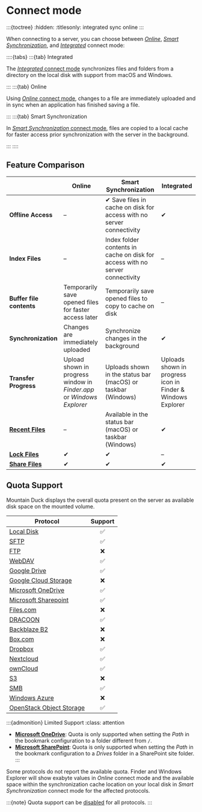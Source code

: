 Connect mode
===

:::{toctree}
:hidden:
:titlesonly:
integrated
sync
online
:::

When connecting to a server, you can choose between *[Online](online.md)*, *[Smart Synchronization](sync.md)*, and *[Integrated](integrated.md)* connect
mode:

::::{tabs}
:::{tab} Integrated

The [_Integrated_ connect mode](integrated.md) synchronizes files and folders from a directory on the local disk with support from macOS and Windows.

:::
:::{tab} Online

Using [_Online_ connect mode](online.md), changes to a file are immediately uploaded and in sync when an application has finished saving a file.

:::
:::{tab} Smart Synchronization

In [_Smart Synchronization_ connect mode](sync.md), files are copied to a local cache for faster access prior synchronization with the server in the background.

:::
::::

## Feature Comparison

|                                          | **Online**                                                            | **Smart Synchronization**                                                     | **Integrated**                                              |
|------------------------------------------|-----------------------------------------------------------------------|-------------------------------------------------------------------------------|-------------------------------------------------------------|
| **Offline Access**                       | –                                                                     | ✔ Save files in cache on disk for access with no server connectivity          | ✔                                                           |
| **Index Files**                          | –                                                                     | Index folder contents in cache on disk for access with no server connectivity | –                                                           |
| **Buffer file contents**                 | ︎Temporarily save opened files for faster access later                | Temporarily save opened files to copy to cache on disk                        | –                                                           |
| **Synchronization**                      | Changes are immediately uploaded                                      | Synchronize changes in the background                                         | ✔                                                           |
| **Transfer Progress**                    | Upload shown in progress window in _Finder.app_ or _Windows Explorer_ | Uploads shown in the status bar (macOS) or taskbar (Windows)                  | Uploads shown in progress icon in Finder & Windows Explorer |
| **[Recent Files](sync.md#recent-files)** | –                                                                     | Available in the status bar (macOS) or taskbar (Windows)                      | ✔                                                           |
| **[Lock Files](../locking.md)**          | ✔︎                                                                    | ✔                                                                             | –                                                           |
| **[Share Files](../share.md)**           | ✔                                                                     | ✔                                                                             | ✔                                                           |

## Quota Support

Mountain Duck displays the overall quota present on the server as available disk space on the mounted volume.

| Protocol                 | Support |
|--------------------------| :---: |
| [Local Disk](../../protocols/index.md#local-disk)  | ✅ |
| [SFTP](../../protocols/sftp/index.md#free-space-calculation-is-incorrect)  | ✅ |
| [FTP](../../protocols/ftp.md)                      | ❌ |
| [WebDAV](../../protocols/webdav/index.md)			 | ✅ |
| [Google Drive](../../protocols/googledrive.md)     | ✅ |
| [Google Cloud Storage](../../protocols/googlecloudstorage.md)  | ❌ |
| [Microsoft OneDrive](../../protocols/onedrive.md#quota)  | ✅ |
| [Microsoft Sharepoint](../../protocols/sharepoint.md#quota)  | ✅ |
| [Files.com](../../protocols/files.com.md)          | ❌ |
| [DRACOON](../../protocols/dracoon.md)              | ✅ |
| [Backblaze B2](../../protocols/b2.md)              | ❌ |
| [Box.com](../../protocols/box.md)                  | ❌ |
| [Dropbox](../../protocols/dropbox.md)              | ✅ |
| [Nextcloud](../../protocols/webdav/nextcloud.md)   | ✅ |
| [ownCloud](../../protocols/webdav/nextcloud.md)    | ✅ |
| [S3](../../protocols/s3/index.md)                  | ❌ |
| [SMB](../../protocols/smb.md)                      | ✅ |
| [Windows Azure ](../../protocols/azure.md)         | ❌ |
| [OpenStack Object Storage](../../protocols/openstack/index.md)  | ✅ |

:::{admonition} Limited Support
:class: attention

- **[Microsoft OneDrive](../../protocols/onedrive.md#quota)**: Quota is only supported when setting the *Path* in the bookmark configuration to a folder different from `/`.
- **[Microsoft SharePoint](../../protocols/sharepoint.md#quota)**: Quota is only supported when setting the *Path* in the bookmark configuration to a *Drives* folder in a SharePoint site folder.
:::

Some protocols do not report the available quota. Finder and Windows Explorer will show exabyte values in *Online* connect mode and the available space within the synchronization cache location on your local disk in *Smart Synchronization* connect mode for the affected protocols.

:::{note}
Quota support can be [disabled](../../protocols/sftp/index.md#free-space-calculation-is-incorrect) for all protocols.
:::